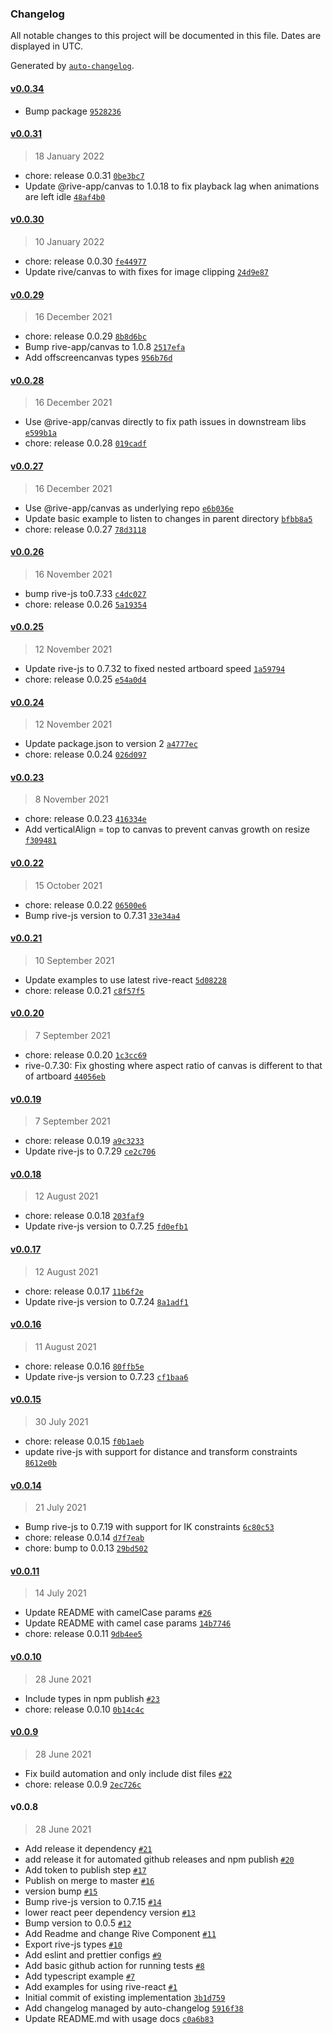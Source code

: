 ### Changelog

All notable changes to this project will be documented in this file. Dates are displayed in UTC.

Generated by [`auto-changelog`](https://github.com/CookPete/auto-changelog).

#### [v0.0.34](https://github.com/zplata/rive-react/compare/v0.0.31...v0.0.34)

- Bump package [`9528236`](https://github.com/zplata/rive-react/commit/9528236d1f7f4078550283244c78d0153c4cf716)

#### [v0.0.31](https://github.com/zplata/rive-react/compare/v0.0.30...v0.0.31)

> 18 January 2022

- chore: release 0.0.31 [`0be3bc7`](https://github.com/zplata/rive-react/commit/0be3bc7e930ce6b39dae82e808dd81a0720a5ebb)
- Update @rive-app/canvas to 1.0.18 to fix playback lag when animations are left idle [`48af4b0`](https://github.com/zplata/rive-react/commit/48af4b00ad7654acde0fc5e97c9cd0f768371843)

#### [v0.0.30](https://github.com/zplata/rive-react/compare/v0.0.29...v0.0.30)

> 10 January 2022

- chore: release 0.0.30 [`fe44977`](https://github.com/zplata/rive-react/commit/fe44977e47e13276051a665559e1f68f42f47d3a)
- Update rive/canvas to with fixes for image clipping [`24d9e87`](https://github.com/zplata/rive-react/commit/24d9e871d6580df1b985e61793babd1067640b5b)

#### [v0.0.29](https://github.com/zplata/rive-react/compare/v0.0.28...v0.0.29)

> 16 December 2021

- chore: release 0.0.29 [`8b8d6bc`](https://github.com/zplata/rive-react/commit/8b8d6bc44bfcecd6f126dcaa9c6c4cb7fda9b6ac)
- Bump rive-app/canvas to 1.0.8 [`2517efa`](https://github.com/zplata/rive-react/commit/2517efaebd4ccc6270be52c2947acc9190f858cc)
- Add offscreencanvas types [`956b76d`](https://github.com/zplata/rive-react/commit/956b76d01c59a04eb83f3b0b2ca722798af80fb2)

#### [v0.0.28](https://github.com/zplata/rive-react/compare/v0.0.27...v0.0.28)

> 16 December 2021

- Use @rive-app/canvas directly to fix path issues in downstream libs [`e599b1a`](https://github.com/zplata/rive-react/commit/e599b1a38cc0f6606d7505551a046b28a3533422)
- chore: release 0.0.28 [`019cadf`](https://github.com/zplata/rive-react/commit/019cadf5f22d87a0449ff1aecfdc242a26e64a46)

#### [v0.0.27](https://github.com/zplata/rive-react/compare/v0.0.26...v0.0.27)

> 16 December 2021

- Use @rive-app/canvas as underlying repo [`e6b036e`](https://github.com/zplata/rive-react/commit/e6b036ee17db316f189773a801f6ade514f44d4d)
- Update basic example to listen to changes in parent directory [`bfbb8a5`](https://github.com/zplata/rive-react/commit/bfbb8a59ee3284d9512f0006ad518afdc1a801ea)
- chore: release 0.0.27 [`78d3118`](https://github.com/zplata/rive-react/commit/78d3118dcc648dc8755ec23cb79ef2724a9b4d05)

#### [v0.0.26](https://github.com/zplata/rive-react/compare/v0.0.25...v0.0.26)

> 16 November 2021

- bump rive-js to0.7.33 [`c4dc027`](https://github.com/zplata/rive-react/commit/c4dc027522502f6aaa0f85392a5e90396c8b719d)
- chore: release 0.0.26 [`5a19354`](https://github.com/zplata/rive-react/commit/5a19354ab3fcf128b52973bb1882690f98b0ebe2)

#### [v0.0.25](https://github.com/zplata/rive-react/compare/v0.0.24...v0.0.25)

> 12 November 2021

- Update rive-js to 0.7.32 to fixed nested artboard speed [`1a59794`](https://github.com/zplata/rive-react/commit/1a597943cb629be520052f2a86733998f44d6885)
- chore: release 0.0.25 [`e54a0d4`](https://github.com/zplata/rive-react/commit/e54a0d42d3910c39a944a144a856a33cae87f3ed)

#### [v0.0.24](https://github.com/zplata/rive-react/compare/v0.0.23...v0.0.24)

> 12 November 2021

- Update package.json to version 2 [`a4777ec`](https://github.com/zplata/rive-react/commit/a4777ec7e33ded6a3581c88f2e708f45f7ea1828)
- chore: release 0.0.24 [`026d097`](https://github.com/zplata/rive-react/commit/026d0976582eaeb68daf09977fef5d16917c09d8)

#### [v0.0.23](https://github.com/zplata/rive-react/compare/v0.0.22...v0.0.23)

> 8 November 2021

- chore: release 0.0.23 [`416334e`](https://github.com/zplata/rive-react/commit/416334ef44b7a9bdaa8c6ff8dac937cfda59d77d)
- Add verticalAlign = top to canvas to prevent canvas growth on resize [`f309481`](https://github.com/zplata/rive-react/commit/f309481a43307b1e2b7f77cd418498cacd8022d2)

#### [v0.0.22](https://github.com/zplata/rive-react/compare/v0.0.21...v0.0.22)

> 15 October 2021

- chore: release 0.0.22 [`06500e6`](https://github.com/zplata/rive-react/commit/06500e6dcf38165ac8b5f7bf60e0503666947819)
- Bump rive-js version to 0.7.31 [`33e34a4`](https://github.com/zplata/rive-react/commit/33e34a46e1e394d67d6981307534fb5512df9dcf)

#### [v0.0.21](https://github.com/zplata/rive-react/compare/v0.0.20...v0.0.21)

> 10 September 2021

- Update examples to use latest rive-react [`5d08228`](https://github.com/zplata/rive-react/commit/5d0822836cbc7c5645d7580173c3cdda772b616d)
- chore: release 0.0.21 [`c8f57f5`](https://github.com/zplata/rive-react/commit/c8f57f58960987d238ca48646b354c460bfeee59)

#### [v0.0.20](https://github.com/zplata/rive-react/compare/v0.0.19...v0.0.20)

> 7 September 2021

- chore: release 0.0.20 [`1c3cc69`](https://github.com/zplata/rive-react/commit/1c3cc69f401b91810105b16ccce1dd7612da037a)
- rive-0.7.30: Fix ghosting where aspect ratio of canvas is different to that of artboard [`44056eb`](https://github.com/zplata/rive-react/commit/44056eb5654e90de6ba10ed4892a4e2a5ebf6716)

#### [v0.0.19](https://github.com/zplata/rive-react/compare/v0.0.18...v0.0.19)

> 7 September 2021

- chore: release 0.0.19 [`a9c3233`](https://github.com/zplata/rive-react/commit/a9c3233452d9f6465c761cda0763d314ba712267)
- Update rive-js to 0.7.29 [`ce2c706`](https://github.com/zplata/rive-react/commit/ce2c7065f567e43cfcca4c8f98e98aaf6e92f4c3)

#### [v0.0.18](https://github.com/zplata/rive-react/compare/v0.0.17...v0.0.18)

> 12 August 2021

- chore: release 0.0.18 [`203faf9`](https://github.com/zplata/rive-react/commit/203faf9ce22ee307af815ebdc2790f6bacbe0016)
- Update rive-js version to 0.7.25 [`fd0efb1`](https://github.com/zplata/rive-react/commit/fd0efb1b815ae833e3b50b643b00464542f6f800)

#### [v0.0.17](https://github.com/zplata/rive-react/compare/v0.0.16...v0.0.17)

> 12 August 2021

- chore: release 0.0.17 [`11b6f2e`](https://github.com/zplata/rive-react/commit/11b6f2e8792781ad38dce745f080b69a94c35c3a)
- Update rive-js version to 0.7.24 [`8a1adf1`](https://github.com/zplata/rive-react/commit/8a1adf147d25f4616ef048a84986314e9397ad43)

#### [v0.0.16](https://github.com/zplata/rive-react/compare/v0.0.15...v0.0.16)

> 11 August 2021

- chore: release 0.0.16 [`80ffb5e`](https://github.com/zplata/rive-react/commit/80ffb5ee2d3b3dd22d1c229e1f4e772e7fe763b3)
- Update rive-js version to 0.7.23 [`cf1baa6`](https://github.com/zplata/rive-react/commit/cf1baa6661f643996e37b26a5a9a6dd9a9950e06)

#### [v0.0.15](https://github.com/zplata/rive-react/compare/v0.0.14...v0.0.15)

> 30 July 2021

- chore: release 0.0.15 [`f0b1aeb`](https://github.com/zplata/rive-react/commit/f0b1aeb7d850103b61310c9251a827f835fadf58)
- update rive-js with support for distance and transform constraints [`8612e0b`](https://github.com/zplata/rive-react/commit/8612e0b15f6c93d4e5c276c95e7f36543466e4d6)

#### [v0.0.14](https://github.com/zplata/rive-react/compare/v0.0.11...v0.0.14)

> 21 July 2021

- Bump rive-js to 0.7.19 with support for IK constraints [`6c80c53`](https://github.com/zplata/rive-react/commit/6c80c5311e99ee47e9f4fc3c5f35ab908ddfa326)
- chore: release 0.0.14 [`d7f7eab`](https://github.com/zplata/rive-react/commit/d7f7eab65577732fa1e9f792bc14f10d89c0ccaf)
- chore: bump to 0.0.13 [`29bd502`](https://github.com/zplata/rive-react/commit/29bd502208efa6928ffb47f06b5e548f071a8ade)

#### [v0.0.11](https://github.com/zplata/rive-react/compare/v0.0.10...v0.0.11)

> 14 July 2021

- Update README with camelCase params [`#26`](https://github.com/zplata/rive-react/pull/26)
- Update README with camel case params [`14b7746`](https://github.com/zplata/rive-react/commit/14b774676b41fa3082cb6554ee2062aa7d773da9)
- chore: release 0.0.11 [`9db4ee5`](https://github.com/zplata/rive-react/commit/9db4ee52bf919add026c4c5487a5ca399cc0b823)

#### [v0.0.10](https://github.com/zplata/rive-react/compare/v0.0.9...v0.0.10)

> 28 June 2021

- Include types in npm publish [`#23`](https://github.com/zplata/rive-react/pull/23)
- chore: release 0.0.10 [`0b14c4c`](https://github.com/zplata/rive-react/commit/0b14c4cd4cc49f6b7b1567b23752688092ca73b4)

#### [v0.0.9](https://github.com/zplata/rive-react/compare/v0.0.8...v0.0.9)

> 28 June 2021

- Fix build automation and only include dist files [`#22`](https://github.com/zplata/rive-react/pull/22)
- chore: release 0.0.9 [`2ec726c`](https://github.com/zplata/rive-react/commit/2ec726cf12361254403539b30ebafb9adef9254d)

#### v0.0.8

> 28 June 2021

- Add release it dependency [`#21`](https://github.com/zplata/rive-react/pull/21)
- add release it for automated github releases and npm publish [`#20`](https://github.com/zplata/rive-react/pull/20)
- Add token to publish step [`#17`](https://github.com/zplata/rive-react/pull/17)
- Publish on merge to master [`#16`](https://github.com/zplata/rive-react/pull/16)
- version bump [`#15`](https://github.com/zplata/rive-react/pull/15)
- Bump rive-js version to 0.7.15 [`#14`](https://github.com/zplata/rive-react/pull/14)
- lower react peer dependency version [`#13`](https://github.com/zplata/rive-react/pull/13)
- Bump version to 0.0.5 [`#12`](https://github.com/zplata/rive-react/pull/12)
- Add Readme and change Rive Component [`#11`](https://github.com/zplata/rive-react/pull/11)
- Export rive-js types [`#10`](https://github.com/zplata/rive-react/pull/10)
- Add eslint and prettier configs [`#9`](https://github.com/zplata/rive-react/pull/9)
- Add basic github action for running tests [`#8`](https://github.com/zplata/rive-react/pull/8)
- Add typescript example [`#7`](https://github.com/zplata/rive-react/pull/7)
- Add examples for using rive-react [`#1`](https://github.com/zplata/rive-react/pull/1)
- Initial commit of existing implementation [`3b1d759`](https://github.com/zplata/rive-react/commit/3b1d7593fe95da652857f7d362f90d8facad05ee)
- Add changelog managed by auto-changelog [`5916f38`](https://github.com/zplata/rive-react/commit/5916f384bbcb8af250a5ae3fb6f4061a742551a0)
- Update README.md with usage docs [`c0a6b83`](https://github.com/zplata/rive-react/commit/c0a6b835eacc2939f82923fb0c6c2d3b3cc12ed2)
